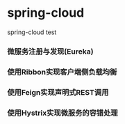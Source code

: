# spring-cloud
spring-cloud test

### 微服务注册与发现(Eureka)
### 使用Ribbon实现客户端侧负载均衡
### 使用Feign实现声明式REST调用
### 使用Hystrix实现微服务的容错处理
